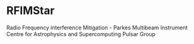 # RFIMStar

Radio Frequency interference Mitigation - Parkes Multibeam Instrument
Centre for Astrophysics and Supercomputing
Pulsar Group
